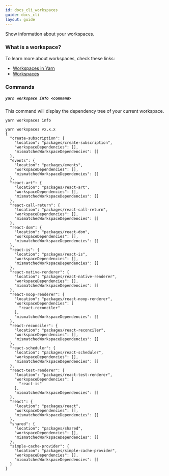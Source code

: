 ```yaml
---
id: docs_cli_workspaces
guide: docs_cli
layout: guide
---
```


<p class="lead">Show information about your workspaces.</p>

### What is a workspace? <a class="toc" id="toc-what-is-a-workspace" href="#toc-what-is-a-workspace"></a>

To learn more about workspaces, check these links:

* [Workspaces in Yarn]({{url_base}}/blog/2017/08/02/introducing-workspaces)
* [Workspaces]({{url_base}}/docs/workspaces)

### Commands <a class="toc" id="toc-commands" href="#toc-commands"></a>

##### `yarn workspace info <command>` <a class="toc" id="toc-yarn-workspaces-info" href="#toc-yarn-workspaces-info"></a>

This command will display the dependency tree of your current workspace.

```sh
yarn workspaces info
```

```
yarn workspaces vx.x.x
{
  "create-subscription": {
    "location": "packages/create-subscription",
    "workspaceDependencies": [],
    "mismatchedWorkspaceDependencies": []
  },
  "events": {
    "location": "packages/events",
    "workspaceDependencies": [],
    "mismatchedWorkspaceDependencies": []
  },
  "react-art": {
    "location": "packages/react-art",
    "workspaceDependencies": [],
    "mismatchedWorkspaceDependencies": []
  },
  "react-call-return": {
    "location": "packages/react-call-return",
    "workspaceDependencies": [],
    "mismatchedWorkspaceDependencies": []
  },
  "react-dom": {
    "location": "packages/react-dom",
    "workspaceDependencies": [],
    "mismatchedWorkspaceDependencies": []
  },
  "react-is": {
    "location": "packages/react-is",
    "workspaceDependencies": [],
    "mismatchedWorkspaceDependencies": []
  },
  "react-native-renderer": {
    "location": "packages/react-native-renderer",
    "workspaceDependencies": [],
    "mismatchedWorkspaceDependencies": []
  },
  "react-noop-renderer": {
    "location": "packages/react-noop-renderer",
    "workspaceDependencies": [
      "react-reconciler"
    ],
    "mismatchedWorkspaceDependencies": []
  },
  "react-reconciler": {
    "location": "packages/react-reconciler",
    "workspaceDependencies": [],
    "mismatchedWorkspaceDependencies": []
  },
  "react-scheduler": {
    "location": "packages/react-scheduler",
    "workspaceDependencies": [],
    "mismatchedWorkspaceDependencies": []
  },
  "react-test-renderer": {
    "location": "packages/react-test-renderer",
    "workspaceDependencies": [
      "react-is"
    ],
    "mismatchedWorkspaceDependencies": []
  },
  "react": {
    "location": "packages/react",
    "workspaceDependencies": [],
    "mismatchedWorkspaceDependencies": []
  },
  "shared": {
    "location": "packages/shared",
    "workspaceDependencies": [],
    "mismatchedWorkspaceDependencies": []
  },
  "simple-cache-provider": {
    "location": "packages/simple-cache-provider",
    "workspaceDependencies": [],
    "mismatchedWorkspaceDependencies": []
  }
}
```
